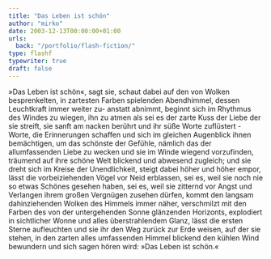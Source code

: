 ```yaml
---
title: "Das Leben ist schön"
author: "mirko"
date: 2003-12-13T00:00:00+01:00
urls:
  back: "/portfolio/flash-fiction/"
type: flashf
typewriter: true
draft: false
---
```


»Das Leben ist schön«, sagt sie, schaut dabei auf den von Wolken besprenkelten, in zartesten Farben spielenden Abendhimmel, dessen Leuchtkraft immer weiter zu- anstatt abnimmt, beginnt sich im Rhythmus des Windes zu wiegen, ihn zu atmen als sei es der zarte Kuss der Liebe der sie streift, sie sanft am nacken berührt und ihr süße Worte zuflüstert - Worte, die Erinnerungen schaffen und sich im gleichen Augenblick ihnen bemächtigen, um das schönste der Gefühle, nämlich das der allumfassenden Liebe zu wecken und sie im Winde wiegend vorzufinden, träumend auf ihre schöne Welt blickend und abwesend zugleich; und sie dreht sich im Kreise der Unendlichkeit, steigt dabei höher und höher empor, lässt die vorbeiziehenden Vögel vor Neid erblassen, sei es, weil sie noch nie so etwas Schönes gesehen haben, sei es, weil sie zitternd vor Angst und Verlangen ihrem großen Vergnügen zusehen dürfen, kommt den langsam dahinziehenden Wolken des Himmels immer näher, verschmilzt mit den Farben des von der untergehenden Sonne glänzenden Horizonts, explodiert in sichtlicher Wonne und alles überstrahlendem Glanz, lässt die ersten Sterne aufleuchten und sie ihr den Weg zurück zur Erde weisen, auf der sie stehen, in den zarten alles umfassenden Himmel blickend den kühlen Wind bewundern und sich sagen hören wird: »Das Leben ist schön.« 